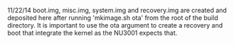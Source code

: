 11/22/14 <red13dotnet>
boot.img, misc.img, system.img and recovery.img are created and deposited here after running 'mkimage.sh ota' from the root of the build directory.  It is important to use the ota argument to create  a recovery and boot that integrate the kernel as the NU3001 expects that.


